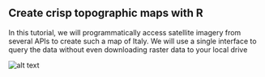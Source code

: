 ## Create crisp topographic maps with R

In this tutorial, we will programmatically access satellite imagery from several APIs to create such a map of Italy. We will use a single interface to query the data without even downloading raster data to your local drive

![alt text](https://github.com/milos-agathon/create-crisp-topographic-maps-with-r/blob/main/italy_topo_map.png?raw=true)
